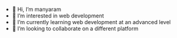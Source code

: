 - 👋 Hi, I’m manyaram
- 👀 I’m interested in web development
- 🌱 I’m currently learning web development at an advanced level
- 💞️ I’m looking to collaborate on a different platform
<!---
manyaram/manyaram is a ✨ special ✨ repository because its `README.md` (this file) appears on your GitHub profile.
You can click the Preview link to take a look at your changes.
--->
